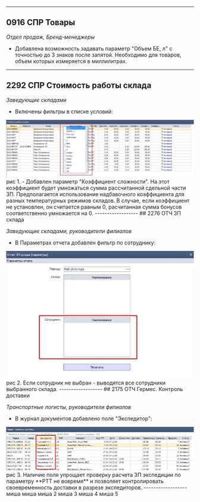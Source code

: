 
-------------
## 0916 СПР Товары

*Отдел продаж, Бренд-менеджеры*

- Добавлена возможность задавать параметр "Объем БЕ, л" с точностью до 3 знаков после запятой. Необходимо для товаров, объем которых измеряется в миллилитрах.

-------------------------
## 2292 СПР Стоимость работы склада

*Заведующие складами*

-   Включены фильтры в списке условий:
<img src="./media/filtr.jpg"/>  
рис 1.  
- Добавлен параметр "Коэффициент сложности". На этот коэффициент будет умножаться сумма рассчитанной сдельной части ЗП. Предполагается использование надбавочного коэффициента для разных температурных режимов складов. В случае, если коэффициент не установлен, он считается равным 0, расчитанная сумма бонусов соответственно умножается на 0.   
------------------
## 2276 ОТЧ ЗП склада

*Заведующие складами, руководители филиалов*

-   В Параметрах отчета добавлен фильтр по сотруднику:
<img src="./media/paramSotr.jpg"/>  
рис 2.  
Если сотрудник не выбран - выводятся все сотрудники выбранного склада.
------------------  
## 2175 ОТЧ Гермес. Контроль доставки

*Транспортные логисты, руководители филиалов*

-   В журнал документов добавлено поле "Экспедитор":
<img src="./media/exp.jpg"/>  
рис 3.  
Наличие поля упрощает проверку расчета ЗП экспедиции по параметру **РТТ не вовремя** и позволяет контролировать своевременность доставки в разрезе экспедиторов.
------------------  
миша миша
миша 2
миша 3
миша 4
миша 5
